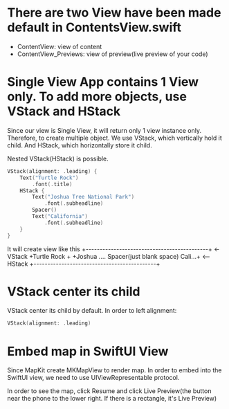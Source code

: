 # There are two View have been made default in ContentsView.swift
- ContentView: view of content
- ContentView_Previews: view of preview(live preview of your code)

# Single View App contains 1 View only. To add more objects, use VStack and HStack

Since our view is Single View, it will return only 1 view instance only. Therefore, to create multiple object. We use VStack, which vertically hold it child. And HStack, which horizontally store it child.

Nested VStack(HStack) is possible.

```swift
VStack(alignment: .leading) {
    Text("Turtle Rock")
        .font(.title)
    HStack {
        Text("Joshua Tree National Park")
            .font(.subheadline)
        Spacer()
        Text("California")
            .font(.subheadline)
    }
}
```

It will create view like this
+--------------------------------------------+ <-VStack
+Turtle Rock                                 +
+Joshua .... Spacer(just blank space) Cali...+ <--HStack
+--------------------------------------------+

# VStack center its child
VStack center its child by default. In order to left alignment:
```swift
VStack(alignment: .leading)
```

# Embed map in SwiftUI View
Since MapKit create MKMapView to render map. In order to embed into the SwiftUI view, we need to use UIViewRepresentable protocol.

In order to see the map, click Resume and click Live Preview(the button near the phone to the lower right. If there is a rectangle, it's Live Preview)